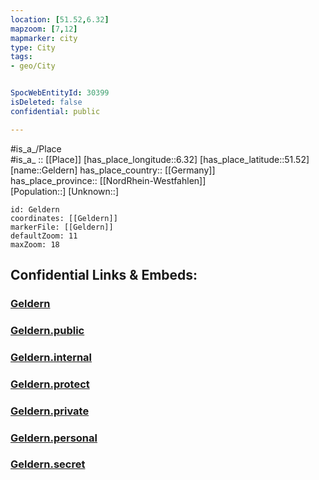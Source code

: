 ```yaml
---
location: [51.52,6.32] 
mapzoom: [7,12] 
mapmarker: city 
type: City
tags:
- geo/City


SpocWebEntityId: 30399
isDeleted: false
confidential: public

---
```

#is_a_/Place  
#is_a_ :: [[Place]] 
[has_place_longitude::6.32] 
[has_place_latitude::51.52] 
[name::Geldern] 
has_place_country:: [[Germany]]  
has_place_province:: [[NordRhein-Westfahlen]]  
[Population::] 
[Unknown::] 


```leaflet
id: Geldern
coordinates: [[Geldern]] 
markerFile: [[Geldern]] 
defaultZoom: 11 
maxZoom: 18
```


## Confidential Links & Embeds: 

### [Geldern](/_Standards/Earth/Continent/Europe/Europe~Central/Germany/Germany~West/Nordrhein-Westfalen/counties~NW/Kleve/cities~Kleve/Geldern.md) 

### [Geldern.public](/_public/Earth/Continent/Europe/Europe~Central/Germany/Germany~West/Nordrhein-Westfalen/counties~NW/Kleve/cities~Kleve/Geldern.public.md) 

### [Geldern.internal](/_internal/Earth/Continent/Europe/Europe~Central/Germany/Germany~West/Nordrhein-Westfalen/counties~NW/Kleve/cities~Kleve/Geldern.internal.md) 

### [Geldern.protect](/_protect/Earth/Continent/Europe/Europe~Central/Germany/Germany~West/Nordrhein-Westfalen/counties~NW/Kleve/cities~Kleve/Geldern.protect.md) 

### [Geldern.private](/_private/Earth/Continent/Europe/Europe~Central/Germany/Germany~West/Nordrhein-Westfalen/counties~NW/Kleve/cities~Kleve/Geldern.private.md) 

### [Geldern.personal](/_personal/Earth/Continent/Europe/Europe~Central/Germany/Germany~West/Nordrhein-Westfalen/counties~NW/Kleve/cities~Kleve/Geldern.personal.md) 

### [Geldern.secret](/_secret/Earth/Continent/Europe/Europe~Central/Germany/Germany~West/Nordrhein-Westfalen/counties~NW/Kleve/cities~Kleve/Geldern.secret.md)

